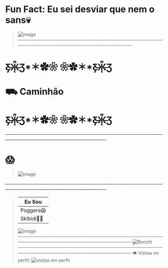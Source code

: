 # Fun Fact: Eu sei desviar que nem o sans💀
> ![image](https://github.com/user-attachments/assets/af1b3c48-1ffa-422a-83ce-3485ced8200f)
──────────────────────────────────────────────────────────────────────────────────

# Ƹ̵̡Ӝ̵̨̄Ʒ*＊✿❀  ❀✿＊*Ƹ̵̡Ӝ̵̨̄Ʒ
# ⛟ Caminhão
# Ƹ̵̡Ӝ̵̨̄Ʒ*＊✿❀  ❀✿＊*Ƹ̵̡Ӝ̵̨̄Ʒ

──────────────────────────────────────────────────────────────────────────────────
 # 😱

> ![image](https://github.com/user-attachments/assets/c52f1d22-1f3d-4cef-9d9b-b83cf1946454)


──────────────────────────────────────────────────────────────────────────────────
> |    Eu Sou   |
> |-------------|
> | Poggers😱   |
> | Skibidi🦾😎 |
> ![image](https://github.com/user-attachments/assets/56ca01f0-5e9d-4d97-9b04-3da4f9f9e7c6)
──────────────────────────────────────────────────────────────────────────────────
![Bocchi](https://i.pinimg.com/originals/65/39/5e/65395e7d4d8ea15941c538b54e293f60.gif)
──────────────────────────────────────────────────────────────────────────────────
> :eye: Visitas no perfil:
![visitas em perfil](https://profile-counter.glitch.me/NEOENX/count.svg)
